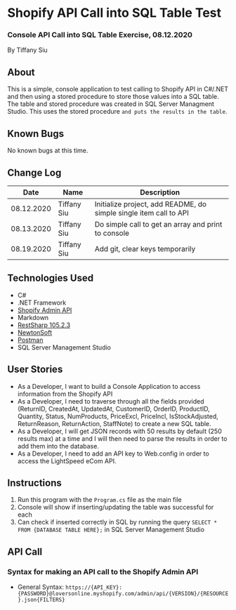 ﻿# Shopify API Call into SQL Table Test

### Console API Call into SQL Table Exercise, 08.12.2020

By Tiffany Siu

## About

This is a simple, console application to test calling to Shopify API in C#/.NET and then using a stored procedure to store those values into a SQL table.  The table and stored procedure was created in SQL Server Managment Studio.  This uses the stored procedure `` and puts the results in the table ``.  

## Known Bugs

No known bugs at this time.

## Change Log
| Date		| Name			| Description					|
| ----------| ------------- | -----------------------------|
| 08.12.2020 |	Tiffany Siu |		Initialize project, add README, do simple single item call to API |
| 08.13.2020 |	Tiffany Siu |		Do simple call to get an array and print to console |
| 08.19.2020 |	Tiffany Siu	|		Add git, clear keys temporarily |

## Technologies Used

- C#
- .NET Framework
- [Shopify Admin API](https://shopify.dev/docs/admin-api)
- Markdown
- [RestSharp 105.2.3](https://restsharp.dev/)
- [NewtonSoft](https://www.newtonsoft.com/json)
- [Postman](https://www.postman.com/downloads/)
- SQL Server Management Studio


## User Stories
- As a Developer, I want to build a Console Application to access information from the Shopify API
- As a Developer, I need to traverse through all the fields provided (ReturnID, CreatedAt, UpdatedAt, CustomerID, OrderID, ProductID, Quantity, Status, NumProducts, PriceExcl, PriceIncl, IsStockAdjusted, ReturnReason, ReturnAction, StaffNote) to create a new SQL table.
- As a Developer, I will get JSON records with 50 results by default (250 results max) at a time and I will then need to parse the results in order to add them into the database.
- As a Developer, I need to add an API key to Web.config in order to access the LightSpeed eCom API.

## Instructions

1. Run this program with the `Program.cs` file as the main file
2. Console will show if inserting/updating the table was successful for each 
3. Can check if inserted correctly in SQL by running the query `SELECT * FROM {DATABASE TABLE HERE};` in SQL Server Management Studio

## API Call

### Syntax for making an API call to the Shopify Admin API

- General Syntax: `https://{API_KEY}:{PASSWORD}@loversonline.myshopify.com/admin/api/{VERSION}/{RESOURCE}.json{FILTERS}`





